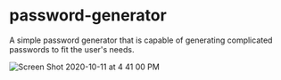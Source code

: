 # password-generator
A simple password generator that is capable of generating complicated passwords to fit the user's needs.



![Screen Shot 2020-10-11 at 4 41 00 PM](https://user-images.githubusercontent.com/70361260/95693355-bc05ab00-0be0-11eb-89a0-645f422790ea.png)
